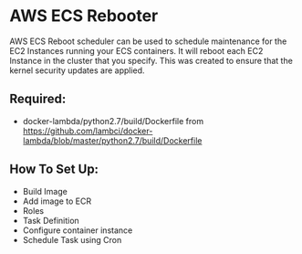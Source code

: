 # AWS ECS Rebooter
AWS ECS Reboot scheduler can be used to schedule maintenance for the EC2 Instances running your ECS containers. It will reboot each EC2 Instance in the cluster that you specify. This was created to ensure that the kernel security updates are applied.

## Required:
- docker-lambda/python2.7/build/Dockerfile from https://github.com/lambci/docker-lambda/blob/master/python2.7/build/Dockerfile

## How To Set Up:
- Build Image
- Add image to ECR
- Roles
- Task Definition
- Configure container instance
- Schedule Task using Cron


